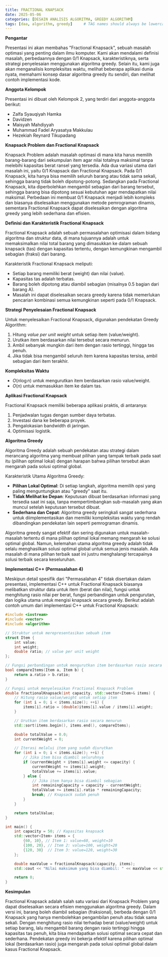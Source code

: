 ```yaml
---
title: FRACTIONAL KNAPSACK
date: 2025-05-06
categories: [DESAIN ANALISIS ALGORITMA, GREEDY ALGORITHM]
tags: [daa, algorithm, greedy]     # TAG names should always be lowercase
---
```



**Pengantar**

Presentasi ini akan membahas "Fractional Knapsack", sebuah masalah optimasi yang penting dalam ilmu komputer. Kami akan mendalami definisi masalah, perbedaannya dengan 0/1 Knapsack, karakteristiknya, serta strategi penyelesaian menggunakan algoritma greedy. Selain itu, kami juga akan menganalisis kompleksitas waktu, melihat beberapa aplikasi dunia nyata, memahami konsep dasar algoritma greedy itu sendiri, dan melihat contoh implementasi kode.

**Anggota Kelompok**

Presentasi ini dibuat oleh Kelompok 2, yang terdiri dari anggota-anggota berikut:
* Zalfa Syauqiyah Hamka
* Davidzen
* Maisyah Mahdiyyah
* Muhammad Fadel Aryasatya Makkulau
* Hezekiah Reynard Tikupadang

**Knapsack Problem dan Fractional Knapsack**

Knapsack Problem adalah masalah optimasi di mana kita harus memilih barang-barang dari sekumpulan item agar nilai totalnya maksimal tanpa melebihi kapasitas berat ransel yang tersedia. Ada dua variasi utama dari masalah ini, yaitu 0/1 Knapsack dan Fractional Knapsack. Pada 0/1 Knapsack, kita hanya bisa memilih seluruh barang atau tidak sama sekali, sehingga barang tidak boleh dipotong-potong. Sedangkan pada Fractional Knapsack, kita diperbolehkan mengambil sebagian dari barang tersebut, sehingga barang bisa dipotong sesuai kebutuhan agar mendapatkan nilai maksimal. Perbedaan ini membuat 0/1 Knapsack menjadi lebih kompleks dan biasanya diselesaikan menggunakan metode pemrograman dinamis, sementara Fractional Knapsack dapat diselesaikan dengan algoritma greedy yang lebih sederhana dan efisien.

**Definisi dan Karakteristik Fractional Knapsack**

Fractional Knapsack adalah sebuah permasalahan optimisasi dalam bidang algoritma dan struktur data, di mana tujuannya adalah untuk memaksimalkan nilai total barang yang dimasukkan ke dalam sebuah knapsack (tas) dengan kapasitas tertentu, dengan kemungkinan mengambil sebagian (fraksi) dari barang.

Karakteristik Fractional Knapsack meliputi:
* Setiap barang memiliki berat (weight) dan nilai (value).
* Kapasitas tas adalah terbatas.
* Barang boleh dipotong atau diambil sebagian (misalnya 0.5 bagian dari barang A).
* Masalah ini dapat diselesaikan secara greedy karena tidak memerlukan pencarian kombinasi semua kemungkinan seperti pada 0/1 Knapsack.

**Strategi Penyelesaian Fractional Knapsack**

Untuk menyelesaikan Fractional Knapsack, digunakan pendekatan Greedy Algorithm:
1. Hitung *value per unit weight* untuk setiap item (value/weight).
2. Urutkan item berdasarkan nilai tersebut secara menurun.
3. Ambil sebanyak mungkin dari item dengan rasio tertinggi, hingga tas penuh.
4. Jika tidak bisa mengambil seluruh item karena kapasitas tersisa, ambil sebagian dari item terakhir.

**Kompleksitas Waktu**

* $O(n \log n)$ untuk mengurutkan item berdasarkan rasio value/weight.
* $O(n)$ untuk memasukkan item ke dalam tas.

**Aplikasi Fractional Knapsack**

Fractional Knapsack memiliki beberapa aplikasi praktis, di antaranya:
1. Penjadwalan tugas dengan sumber daya terbatas.
2. Investasi dana ke beberapa proyek.
3. Pengalokasian bandwidth di jaringan.
4. Optimisasi logistik.

**Algoritma Greedy**

Algoritma Greedy adalah sebuah pendekatan atau strategi dalam merancang algoritma yang membuat pilihan yang tampak terbaik pada saat itu (pilihan optimal lokal) dengan harapan bahwa pilihan tersebut akan mengarah pada solusi optimal global.

Karakteristik Utama Algoritma Greedy:
* **Pilihan Lokal Optimal**: Di setiap langkah, algoritma memilih opsi yang paling menguntungkan atau "greedy" saat itu.
* **Tidak Melihat ke Depan**: Keputusan dibuat berdasarkan informasi yang tersedia saat ini saja, tanpa mempertimbangkan sub-masalah yang akan muncul setelah keputusan tersebut dibuat.
* **Sederhana dan Cepat**: Algoritma greedy seringkali sangat sederhana untuk diimplementasikan dan memiliki kompleksitas waktu yang rendah dibandingkan pendekatan lain seperti pemrograman dinamis.

Algoritma greedy sangat efektif dan sering digunakan untuk masalah-masalah tertentu di mana pilihan optimal lokal memang mengarah ke solusi optimal global. Namun, kelemahan utama algoritma greedy adalah tidak selalu menghasilkan solusi optimal global untuk semua jenis masalah. Ada masalah di mana pilihan terbaik saat ini justru menghalangi tercapainya solusi terbaik secara keseluruhan.

**Implementasi C++ (Permasalahan 4)**

Meskipun detail spesifik dari "Permasalahan 4" tidak disertakan dalam presentasi, implementasi C++ untuk Fractional Knapsack biasanya melibatkan struktur data untuk item (berat dan nilai), fungsi untuk menghitung rasio nilai per berat, fungsi perbandingan untuk pengurutan, dan logika utama untuk mengisi knapsack secara greedy. Berikut adalah contoh umum dari implementasi C++ untuk Fractional Knapsack:

```cpp
#include <iostream>
#include <vector>
#include <algorithm>

// Struktur untuk merepresentasikan sebuah item
struct Item {
    int value;
    int weight;
    double ratio; // value per unit weight
};

// Fungsi perbandingan untuk mengurutkan item berdasarkan rasio secara menurun
bool compareItems(Item a, Item b) {
    return a.ratio > b.ratio;
}

// Fungsi untuk menyelesaikan Fractional Knapsack Problem
double fractionalKnapsack(int capacity, std::vector<Item>& items) {
    // Hitung rasio value/weight untuk setiap item
    for (int i = 0; i < items.size(); ++i) {
        items[i].ratio = (double)items[i].value / items[i].weight;
    }

    // Urutkan item berdasarkan rasio secara menurun
    std::sort(items.begin(), items.end(), compareItems);

    double totalValue = 0.0;
    int currentWeight = 0;

    // Iterasi melalui item yang sudah diurutkan
    for (int i = 0; i < items.size(); ++i) {
        // Jika item bisa diambil seluruhnya
        if (currentWeight + items[i].weight <= capacity) {
            currentWeight += items[i].weight;
            totalValue += items[i].value;
        } else {
            // Jika item hanya bisa diambil sebagian
            int remainingCapacity = capacity - currentWeight;
            totalValue += items[i].ratio * remainingCapacity;
            break; // Knapsack sudah penuh
        }
    }

    return totalValue;
}

int main() {
    int capacity = 50; // Kapasitas knapsack
    std::vector<Item> items = {
        {60, 10}, // Item 1: value=60, weight=10
        {100, 20}, // Item 2: value=100, weight=20
        {120, 30}  // Item 3: value=120, weight=30
    };

    double maxValue = fractionalKnapsack(capacity, items);
    std::cout << "Nilai maksimum yang bisa diambil: " << maxValue << std::endl;

    return 0;
}
```
**Kesimpulan**

Fractional Knapsack adalah salah satu variasi dari Knapsack Problem yang dapat diselesaikan secara efisien menggunakan algoritma greedy. Dalam versi ini, barang boleh diambil sebagian (fraksional), berbeda dengan 0/1 Knapsack yang hanya membolehkan pengambilan penuh atau tidak sama sekali. Dengan menghitung rasio nilai terhadap berat (value/weight) untuk setiap barang, lalu mengambil barang dengan rasio tertinggi hingga kapasitas tas penuh, kita bisa mendapatkan solusi optimal secara cepat dan sederhana. Pendekatan greedy ini bekerja efektif karena pilihan optimal lokal (berdasarkan rasio) juga mengarah pada solusi optimal global dalam kasus Fractional Knapsack.